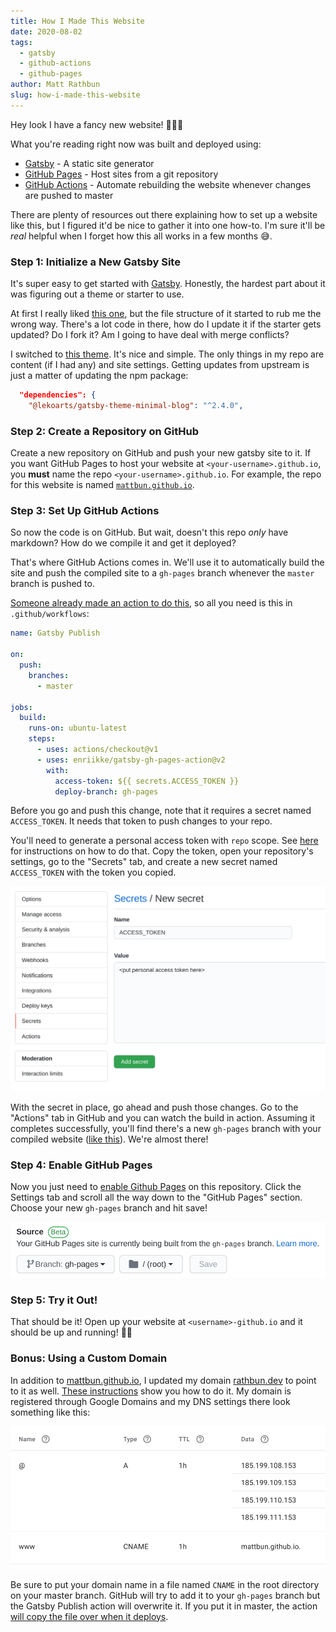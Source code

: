 ```yaml
---
title: How I Made This Website
date: 2020-08-02
tags:
  - gatsby
  - github-actions
  - github-pages
author: Matt Rathbun
slug: how-i-made-this-website
---
```


Hey look I have a fancy new website! 🦄🤖🚀

What you're reading right now was built and deployed using:
* [Gatsby](https://www.gatsbyjs.org/) - A static site generator
* [GitHub Pages](https://pages.github.com/) - Host sites from a git repository
* [GitHub Actions](https://github.com/features/actions) - Automate rebuilding the website whenever changes are pushed to master

There are plenty of resources out there explaining how to set up a website like this, but I figured it'd be nice to gather it into one how-to. I'm sure it'll be _real_ helpful when I forget how this all works in a few months 😅.

### Step 1: Initialize a New Gatsby Site

It's super easy to get started with [Gatsby](https://www.gatsbyjs.org/). Honestly, the hardest part about it was figuring out a theme or starter to use.

At first I really liked [this one](https://github.com/alxshelepenok/gatsby-starter-lumen), but the file structure of it started to rub me the wrong way. There's a lot code in there, how do I update it if the starter gets updated? Do I fork it? Am I going to have deal with merge conflicts?

I switched to [this theme](https://github.com/LekoArts/gatsby-themes/tree/master/themes/gatsby-theme-minimal-blog). It's nice and simple. The only things in my repo are content (if I had any) and site settings. Getting updates from upstream is just a matter of updating the npm package:

```json noLineNumbers
  "dependencies": {
    "@lekoarts/gatsby-theme-minimal-blog": "^2.4.0",
```

### Step 2: Create a Repository on GitHub

Create a new repository on GitHub and push your new gatsby site to it. If you want GitHub Pages to host your website at `<your-username>.github.io`, you **must** name the repo `<your-username>.github.io`. For example, the repo for this website is named [`mattbun.github.io`](https://github.com/mattbun/mattbun.github.io).

### Step 3: Set Up GitHub Actions

So now the code is on GitHub. But wait, doesn't this repo _only_ have markdown? How do we compile it and get it deployed?

That's where GitHub Actions comes in. We'll use it to automatically build the site and push the compiled site to a `gh-pages` branch whenever the `master` branch is pushed to.

[Someone already made an action to do this](https://github.com/marketplace/actions/gatsby-publish), so all you need is this in `.github/workflows`:

```yaml:title=.github/workflows/publish.yml
name: Gatsby Publish

on:
  push:
    branches:
      - master

jobs:
  build:
    runs-on: ubuntu-latest
    steps:
      - uses: actions/checkout@v1
      - uses: enriikke/gatsby-gh-pages-action@v2
        with:
          access-token: ${{ secrets.ACCESS_TOKEN }}
          deploy-branch: gh-pages
```

Before you go and push this change, note that it requires a secret named `ACCESS_TOKEN`. It needs that token to push changes to your repo.

You'll need to generate a personal access token with `repo` scope. See [here](https://docs.github.com/en/github/authenticating-to-github/creating-a-personal-access-token) for instructions on how to do that. Copy the token, open your repository's settings, go to the "Secrets" tab, and create a new secret named `ACCESS_TOKEN` with the token you copied.

![Adding GitHub secret](screenshot_secret.png)

With the secret in place, go ahead and push those changes. Go to the "Actions" tab in GitHub and you can watch the build in action. Assuming it completes successfully, you'll find there's a new `gh-pages` branch with your compiled website ([like this](https://github.com/mattbun/mattbun.github.io/tree/gh-pages)). We're almost there!

### Step 4: Enable GitHub Pages

Now you just need to [enable Github Pages](https://docs.github.com/en/github/working-with-github-pages/configuring-a-publishing-source-for-your-github-pages-site) on this repository. Click the Settings tab and scroll all the way down to the "GitHub Pages" section. Choose your new `gh-pages` branch and hit save!

![Enabling GitHub Pages](screenshot_pages.png)

### Step 5: Try it Out!

That should be it! Open up your website at `<username>-github.io` and it should be up and running! 🎉💃

### Bonus: Using a Custom Domain

In addition to [mattbun.github.io](https://mattbun.github.io), I updated my domain [rathbun.dev](https://rathbun.dev) to point to it as well. [These instructions](https://docs.github.com/en/github/working-with-github-pages/managing-a-custom-domain-for-your-github-pages-site#configuring-an-apex-domain) show you how to do it. My domain is registered through Google Domains and my DNS settings there look something like this:

![Configuring DNS in Google Domains](screenshot_dns.png)

Be sure to put your domain name in a file named `CNAME` in the root directory on your master branch. GitHub will try to add it to your `gh-pages` branch but the Gatsby Publish action will overwrite it. If you put it in master, the action [will copy the file over when it deploys](https://github.com/marketplace/actions/gatsby-publish#cname).
